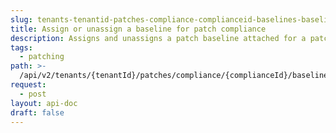 ```yaml
---
slug: tenants-tenantid-patches-compliance-complianceid-baselines-baselineid-action
title: Assign or unassign a baseline for patch compliance
description: Assigns and unassigns a patch baseline attached for a patch compliance check.
tags:
  - patching
path: >-
  /api/v2/tenants/{tenantId}/patches/compliance/{complianceId}/baselines/{baselineId}/{action}
request:
  - post
layout: api-doc
draft: false
---
```


